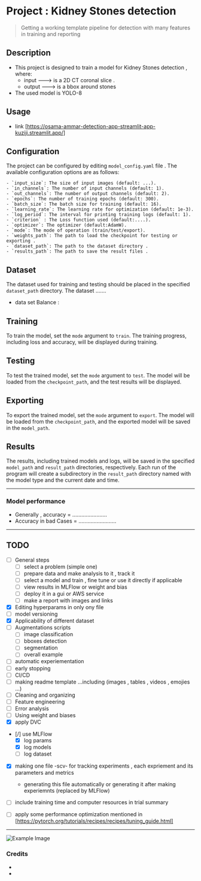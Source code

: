 # Project : Kidney Stones detection 
> Getting a working template pipeline for detection
> with many features in training and reporting

## Description
- This project is designed to train a model for Kidney Stones detection  , where:  
    - input ---> is a 2D CT coronal slice .
    - output ---> is a bbox around stones
- The used model is YOLO-8

## Usage
- link [https://osama-ammar-detection-app-streamlit-app-kuziji.streamlit.app/]

## Configuration
The project can be configured by editing `model_config.yaml` file . The available configuration options are as follows:
```
- `input_size`: The size of input images (default: ...).
- `in_channels`: The number of input channels (default: 1).
- `out_channels`: The number of output channels (default: 2).
- `epochs`: The number of training epochs (default: 300).
- `batch_size`: The batch size for training (default: 16).
- `learning_rate`: The learning rate for optimization (default: 1e-3).
- `log_period`: The interval for printing training logs (default: 1).
- `criterion` : The Loss function used (default:....).
- `optimizer`: The optimizer (default:AdamW).
- `mode`: The mode of operation (train/test/export).
- `weights_path`: The path to load the checkpoint for testing or exporting .
- `dataset_path`: The path to the dataset directory .
- `results_path`: The path to save the result files .
```

## Dataset
The dataset used for training and testing should be placed in the specified `dataset_path` directory. The dataset  .......
- data set Balance :

## Training
To train the model, set the `mode` argument to `train`. The training progress, including loss and accuracy, will be displayed during training.

## Testing
To test the trained model, set the `mode` argument to `test`. The model will be loaded from the `checkpoint_path`, and the test results will be displayed.

## Exporting
To export the trained model, set the `mode` argument to `export`. The model will be loaded from the `checkpoint_path`, and the exported model will be saved in the `model_path`.

## Results
The results, including trained models and logs, will be saved in the specified `model_path` and `result_path` directories, respectively. Each run of the program will create a subdirectory in the `result_path` directory named with the model type and the current date and time.

---------------------------------------------------------------------------------------------------------------------
### Model performance
- Generally , accuracy = .......................
- Accuracy in bad Cases = .........................

----------------------------------------------------------------------------------------------------------------------

## TODO 
- [ ] General steps
    - [ ] select a problem (simple one)
    - [ ] prepare data and make analysis to it , track it 
    - [ ] select a model and train , fine tune or use it directly if applicable
    - [ ] view results in MLFlow or weight and bias 
    - [ ] deploy it in a gui or AWS service 
    - [ ] make a report with images and links 

- [x] Editing hyperparams in only ony file
- [ ] model versioning
- [x] Applicability of different dataset
- [ ] Augmentations scripts
    - [ ] image classification
    - [ ] bboxes detection
    - [ ] segmentation
    - [ ] overall example
- [ ] automatic experiementation
- [ ] early stopping
- [ ] CI/CD
- [ ] making readme template ...including (images , tables , videos , emojies ...)
- [ ] Cleaning and organizing
- [ ] Feature engineering 
- [ ] Error analysis
- [ ] Using weight and biases
- [x] apply DVC
- [/] use MLFlow
    - [x] log params
    - [x] log models
    - [ ] log dataset

- [x] making one file -scv- for tracking experiments , each expriement and its parameters and metrics
    - generating this file automatically  or generating it after making experiemnts (replaced by MLFlow)
    
- [ ] include training time and computer resources in trial summary
- [ ] apply some performance optimization mentioned in [https://pytorch.org/tutorials/recipes/recipes/tuning_guide.html]

---------------------------------------
![Example Image](loss.png)


### Credits
-
-
